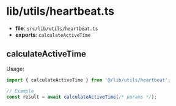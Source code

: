 # lib/utils/heartbeat.ts

- **file**: `src/lib/utils/heartbeat.ts`
- **exports**: `calculateActiveTime`

## calculateActiveTime

Usage:

```ts
import { calculateActiveTime } from '@/lib/utils/heartbeat';

// Example
const result = await calculateActiveTime(/* params */);
```

